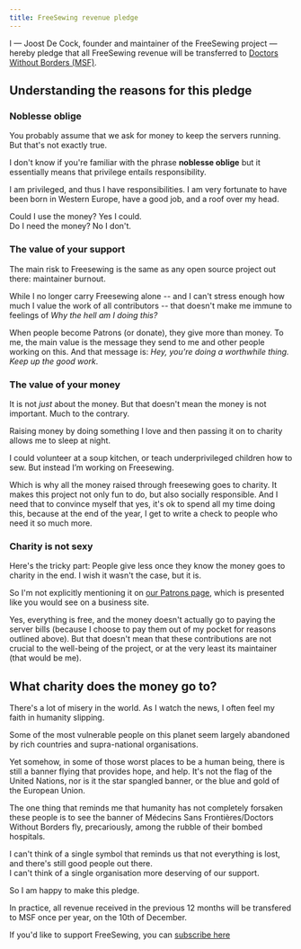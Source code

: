 ```yaml
---
title: FreeSewing revenue pledge
---
```


<Note>

I — Joost De Cock, founder and maintainer of the FreeSewing project — hereby pledge that all FreeSewing revenue will be transferred to [Doctors Without Borders (MSF)](http://www.msf.org/).

</Note>

## Understanding the reasons for this pledge

### Noblesse oblige

You probably assume that we ask for money to keep the servers running. But that's not exactly true.

I don't know if you're familiar with the phrase **noblesse oblige** but it essentially means that privilege entails responsibility.

I am privileged, and thus I have responsibilities. I am very fortunate to have been born in Western Europe, have a good job, and a roof over my head.

Could I use the money? Yes I could.  
Do I need the money? No I don't.

### The value of your support

The main risk to Freesewing is the same as any open source project out there: maintainer burnout.

While I no longer carry Freesewing alone -- and I can't stress enough how much I value the work of all contributors -- that doesn't make me immune to feelings of *Why the hell am I doing this?*

When people become Patrons (or donate), they give more than money. To me, the main value is the message they send to me and other people working on this. And that message is: *Hey, you're doing a worthwhile thing. Keep up the good work*.

### The value of your money

It is not *just* about the money. But that doesn't mean the money is not important. Much to the contrary.

Raising money by doing something I love and then passing it on to charity allows me to sleep at night.

I could volunteer at a soup kitchen, or teach underprivileged children how to sew. But instead I’m working on Freesewing.

Which is why all the money raised through freesewing goes to charity. It makes this project not only fun to do, but also socially responsible. And I need that to convince myself that yes, it's ok to spend all my time doing this, because at the end of the year, I get to write a check to people who need it so much more.

### Charity is not sexy

Here's the tricky part: People give less once they know the money goes to charity in the end. I wish it wasn't the case, but it is.

So I'm not explicitly mentioning it on [our Patrons page](/patrons/join), which is presented like you would see on a business site.

Yes, everything is free, and the money doesn't actually go to paying the server bills (because I choose to pay them out of my pocket for reasons outlined above). But that doesn't mean that these contributions are not crucial to the well-being of the project, or at the very least its maintainer (that would be me).

## What charity does the money go to?

There's a lot of misery in the world. As I watch the news, I often feel my faith in humanity slipping.

Some of the most vulnerable people on this planet seem largely abandoned by rich countries and supra-national organisations.

Yet somehow, in some of those worst places to be a human being, there is still a banner flying that provides hope, and help. It's not the flag of the United Nations, nor is it the star spangled banner, or the blue and gold of the European Union.

The one thing that reminds me that humanity has not completely forsaken these people is to see the banner of M&eacute;decins Sans Fronti&egrave;res/Doctors Without Borders fly, precariously, among the rubble of their bombed hospitals.

I can't think of a single symbol that reminds us that not everything is lost, and there's still good people out there.  
I can't think of a single organisation more deserving of our support.

So I am happy to make this pledge.

In practice, all revenue received in the previous 12 months will be transfered to MSF once per year, on the 10th of December.

<Note>

If you'd like to support FreeSewing, you can [subscribe here](/patrons/join)

</Note>